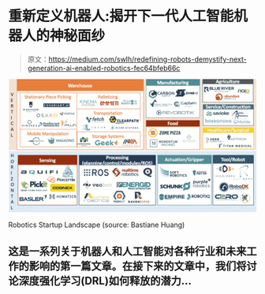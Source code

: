 # 重新定义机器人:揭开下一代人工智能机器人的神秘面纱

> 原文：<https://medium.com/swlh/redefining-robots-demystify-next-generation-ai-enabled-robotics-fec64bfeb66c>

![](img/31ce62a79bc47a5b5bd601f59b0d57c1.png)

Robotics Startup Landscape (source: Bastiane Huang)

## 这是一系列关于机器人和人工智能对各种行业和未来工作的影响的第一篇文章。在接下来的文章中，我们将讨论深度强化学习(DRL)如何释放的潜力…